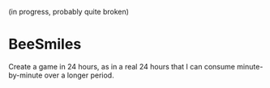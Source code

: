 (in progress, probably quite broken)

BeeSmiles
=========

Create a game in 24 hours, as in a real 24 hours that I can consume minute-by-minute over a longer period.
